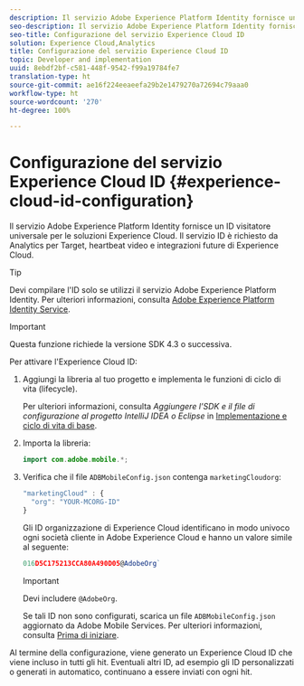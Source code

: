 ```yaml
---
description: Il servizio Adobe Experience Platform Identity fornisce un ID visitatore universale per le soluzioni Experience Cloud. Il servizio ID è richiesto da Analytics per Target, heartbeat video e integrazioni future di Experience Cloud.
seo-description: Il servizio Adobe Experience Platform Identity fornisce un ID visitatore universale per le soluzioni Experience Cloud. Il servizio ID è richiesto da Analytics per Target, heartbeat video e integrazioni future di Experience Cloud.
seo-title: Configurazione del servizio Experience Cloud ID
solution: Experience Cloud,Analytics
title: Configurazione del servizio Experience Cloud ID
topic: Developer and implementation
uuid: 8ebdf2bf-c581-448f-9542-f99a19784fe7
translation-type: ht
source-git-commit: ae16f224eeaeefa29b2e1479270a72694c79aaa0
workflow-type: ht
source-wordcount: '270'
ht-degree: 100%

---
```



# Configurazione del servizio Experience Cloud ID {#experience-cloud-id-configuration}

Il servizio Adobe Experience Platform Identity fornisce un ID visitatore universale per le soluzioni Experience Cloud. Il servizio ID è richiesto da Analytics per Target, heartbeat video e integrazioni future di Experience Cloud.

>[!TIP]
>
>Devi compilare l&#39;ID solo se utilizzi il servizio Adobe Experience Platform Identity. Per ulteriori informazioni, consulta [Adobe Experience Platform Identity Service](https://docs.adobe.com/content/help/it-IT/id-service/using/home.html).

>[!IMPORTANT]
>
>Questa funzione richiede la versione SDK 4.3 o successiva.

Per attivare l&#39;Experience Cloud ID:

1. Aggiungi la libreria al tuo progetto e implementa le funzioni di ciclo di vita (lifecycle).

   Per ulteriori informazioni, consulta *Aggiungere l’SDK e il file di configurazione al progetto IntelliJ IDEA o Eclipse* in [Implementazione e ciclo di vita di base](/help/android/getting-started/dev-qs.md).

1. Importa la libreria:

   ```java
   import com.adobe.mobile.*;
   ```

1. Verifica che il file `ADBMobileConfig.json` contenga `marketingCloudorg`:

   ```js
   "marketingCloud" : { 
     "org": "YOUR-MCORG-ID" 
   }
   ```

   Gli ID organizzazione di Experience Cloud identificano in modo univoco ogni società cliente in Adobe Experience Cloud e hanno un valore simile al seguente:

   ```js
   016D5C175213CCA80A490D05@AdobeOrg`
   ```

   >[!IMPORTANT]
   >
   >Devi includere `@AdobeOrg`.

   Se tali ID non sono configurati, scarica un file `ADBMobileConfig.json` aggiornato da Adobe Mobile Services. Per ulteriori informazioni, consulta [Prima di iniziare](/help/android/getting-started/requirements.md).

Al termine della configurazione, viene generato un Experience Cloud ID che viene incluso in tutti gli hit. Eventuali altri ID, ad esempio gli ID personalizzati o generati in automatico, continuano a essere inviati con ogni hit.
